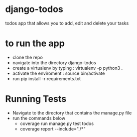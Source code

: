 # django-todos
todos app that allows you to add, edit and delete your tasks

# to run the app
*  clone the repo
*  navigate into the directory django-todos
*  create a virtualenv by typing : virtualenv -p python3 .
*  activate the enviroment : source bin/activate
*  run pip install -r requirements.txt


# Running Tests
* Navigate to the directory that contains the manage.py file
* run the commands below
  * coverage run manage.py test todos
  * coverage report --include="./*"


